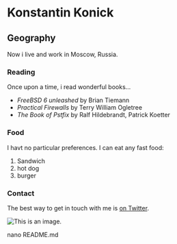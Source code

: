  # Konstantin Konick

 ## Geography
 
 Now i live and work in Moscow, Russia.

 ### Reading

 Once upon a time, i read wonderful books... 

 - *FreeBSD 6 unleashed* by Brian Tiemann
 - *Practical Firewalls* by Terry William Ogletree
 - *The Book of Pstfix* by Ralf Hildebrandt, Patrick Koetter

 ### Food

 I havt no particular preferences. I can eat any fast food:
 1. Sandwich
 2. hot dog
 3. burger

 ### Contact

 The best way to get in touch with me is [on Twitter](https://www.twitter.org/konick_).

 ![This is an image.](https://github.com/git-konicks/yihui/xaringan/releases/download/v0.0.2/karl-moustache.jpg)

 nano README.md 
